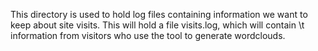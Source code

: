 This directory is used to hold log files containing information we want to keep about site visits.
This will hold a file visits.log, which will contain <date>\t<ip address> information from visitors who use the tool to generate wordclouds.

